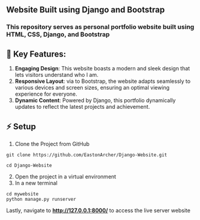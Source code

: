 ## Website Built using Django and Bootstrap

### This repository serves as personal portfolio website built using HTML, CSS, Django, and Bootstrap

## 🚀 Key Features:

1. **Engaging Design**: This website boasts a modern and sleek design that lets visitors understand who I am.
2. **Responsive Layout**: via to Bootstrap, the website adapts seamlessly to various devices and screen sizes, ensuring an optimal viewing experience for everyone.
3. **Dynamic Content**: Powered by Django, this portfolio dynamically updates to reflect the latest projects and achievement.

## ⚡ Setup
1. Clone the Project from GitHub
  ```$
  git clone https://github.com/EastonArcher/Django-Website.git
  ```
  ```
  cd Django-Website
  ```
2. Open the project in a virtual environment
3. In a new terminal
  ```$
  cd mywebsite
  python manage.py runserver
  ```
Lastly, navigate to **http://127.0.0.1:8000/** to access the live server website

